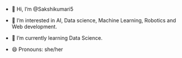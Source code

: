 - 👋 Hi, I’m @Sakshikumari5
- 👀 I’m interested in AI, Data science, Machine Learning, Robotics and Web development.
- 🌱 I’m currently learning Data Science.


- 😄 Pronouns: she/her
  

<!---
Sakshikumari5/Sakshikumari5 is a ✨ special ✨ repository because its `README.md` (this file) appears on your GitHub profile.
You can click the Preview link to take a look at your changes.
--->
